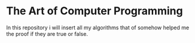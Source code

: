 # The Art of Computer Programming 

In this repository i will insert all my algorithms that of somehow helped me the proof if they are true or false.

